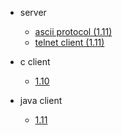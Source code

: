 * server
    * [ascii protocol (1.11)](/arcus-server/ARCUS-Server-Ascii-Protocol/1.11/arcus-ascii-protocol.md)
    * [telnet client (1.11)](/arcus-server/arcus-telnet-interface/1.11-(latest).md)

* c client
    * [1.10](/arcus-c-client/1.10/arcus-c-client-user-guide.md)
* java client
    * [1.11](/arcus-java-client/1.11/arcus-java-client-user-guide.md)

